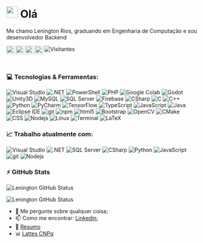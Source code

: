 
<h1><img src="https://emojis.slackmojis.com/emojis/images/1531849430/4246/blob-sunglasses.gif?1531849430" width="30"/> Olá </h1>

Me chamo Lenington Rios, graduando em Engenharia de Computação e sou desenvolvedor Backend

<a href="https://twitter.com/LeningtonRios">
  <img align="left" alt="Lenington Rios | Twitter" width="22px" src="https://raw.githubusercontent.com/peterthehan/peterthehan/master/assets/twitter.svg" />
</a>

<a href="https://www.linkedin.com/in/lenington-rios-3a331a179/">
  <img align="left" alt="Lenington LinkedIN" width="22px" src="https://raw.githubusercontent.com/peterthehan/peterthehan/master/assets/linkedin.svg" />
</a>

<a href="https://open.spotify.com/user/12175742269">
  <img align="left" alt="Lenington's Spotify" width="22px" src="https://raw.githubusercontent.com/peterthehan/peterthehan/master/assets/spotify.svg" />
</a>

<a href="https://t.me/lenington">
  <img align="left" alt="Lenington's Telegram" width="22px" src="https://simpleicons.org/icons/telegram.svg" />
</a>

![Visitantes](https://visitor-badge.glitch.me/badge?page_id=lenington.lenington)

<br />

<h3>
  💻 Tecnologias & Ferramentas:</h3>
<p>
  
  <img alt="Visual Studio" src="https://img.shields.io/badge/-Visual Studio-5C2D91?style=flat-square&logo=visual-studio&logoColor=white" />
  <img alt=".NET" src="https://img.shields.io/badge/-Core MVC-512BD4?style=flat-square&logo=.net&logoColor=white" />
  <img alt="PowerShell" src="https://img.shields.io/badge/-PowerShell-5391FE?style=flat-square&logo=powershell&logoColor=white" />
  <img alt="PHP" src="https://img.shields.io/badge/-PHP-777BB4?style=flat-square&logo=PHP&logoColor=white" />
  <img alt="Google Colab" src="https://img.shields.io/badge/-Colab-F9AB00?style=flat-square&logo=google-colab&logoColor=black" />
  
  <img alt="Godot" src="https://img.shields.io/badge/-Godot Engine-478CBF?style=flat-square&logo=godot-engine&logoColor=white" />
  <img alt="Unity3D" src="https://img.shields.io/badge/-Unity-000000?style=flat-square&logo=unity&logoColor=white" />
  
  <img alt="MySQL" src="https://img.shields.io/badge/-MySQL-4479A1?style=flat-square&logo=mysql&logoColor=white" />
  <img alt="SQL Server" src="https://img.shields.io/badge/-SQL Server-CC2927?style=flat-square&logo=microsoft-sql-server&logoColor=white" />
  <img alt="Firebase" src="https://img.shields.io/badge/-Firebase-FFCA28?style=flat-square&logo=firebase&logoColor=black" />
  
  
  <img alt="CSharp" src="https://img.shields.io/badge/-C%23-239120?style=flat-square&logo=C-sharp&logoColor=white" />
  <img alt="C" src="https://img.shields.io/badge/-C-A8B9CC?style=flat-square&logo=c&logoColor=white" />
  <img alt="C++" src="https://img.shields.io/badge/-C++-00599C?style=flat-square&logo=c-plusplus&logoColor=white" />
  
  <img alt="Python" src="https://img.shields.io/badge/-Python-3776AB?style=flat-square&logo=python&logoColor=white" />
  <img alt="PyCharm" src="https://img.shields.io/badge/-PyCharm-000000?style=flat-square&logo=pycharm&logoColor=white" />
  <img alt="TensorFlow" src="https://img.shields.io/badge/-TensorFlow-FF6F00?style=flat-square&logo=tensorflow&logoColor=white" />
  
  <img alt="TypeScript" src="https://img.shields.io/badge/-TypeScript-007ACC?style=flat-square&logo=typescript&logoColor=white" />
  
  <img alt="JavaScript" src="https://img.shields.io/badge/-JavaScript-F7DF1E?style=flat-square&logo=javascript&logoColor=black" />
  <img alt="Java" src="https://img.shields.io/badge/-Java-007396?style=flat-square&logo=java&logoColor=white" />
  <img alt="Eclipse IDE" src="https://img.shields.io/badge/-Eclipse IDE-2C2255?style=flat-square&logo=eclipse-ide&logoColor=white" />
  
  <img alt="git" src="https://img.shields.io/badge/-Git-F05032?style=flat-square&logo=git&logoColor=white" />
  
  <img alt="npm" src="https://img.shields.io/badge/-NPM-CB3837?style=flat-square&logo=npm&logoColor=white" />
  <img alt="html5" src="https://img.shields.io/badge/-HTML5-E34F26?style=flat-square&logo=html5&logoColor=white" />
  <img alt="Bootstrap" src="https://img.shields.io/badge/-Bootstrap-7952B3?style=flat-square&logo=bootstrap&logoColor=white" />
  
  <img alt="OpenCV" src="https://img.shields.io/badge/-OpenCV-5C3EE8?style=flat-square&logo=opencv&logoColor=white" />
  <img alt="CMake" src="https://img.shields.io/badge/-CMake-064F8C?style=flat-square&logo=cmake&logoColor=white" />
  
  <img alt="CSS" src="https://img.shields.io/badge/-CSS3-1572B6?style=flat-square&logo=css3&logoColor=white" />
  
  <img alt="Nodejs" src="https://img.shields.io/badge/-Nodejs-43853d?style=flat-square&logo=Node.js&logoColor=white" />
  <img alt="Linux" src="https://img.shields.io/badge/-Linux-FCC624?style=flat-square&logo=linux&logoColor=black" />
  <img alt="Terminal" src="https://img.shields.io/badge/-Terminal-4D4D4D?style=flat-square&logo=windows-terminal&logoColor=white" />
  <img alt="LaTeX" src="https://img.shields.io/badge/-LaTeX-008080?style=flat-square&logo=latex&logoColor=white" />
  
</p>

<h3> 📈 Trabalho atualmente com:</h3>
<p>
  
  <img alt="Visual Studio" src="https://img.shields.io/badge/-Visual Studio-5C2D91?style=flat-square&logo=visual-studio&logoColor=white" />
  <img alt=".NET" src="https://img.shields.io/badge/-ASP.NET Core MVC-512BD4?style=flat-square&logo=.net&logoColor=white" />
  <img alt="SQL Server" src="https://img.shields.io/badge/-SQL Server-CC2927?style=flat-square&logo=microsoft-sql-server&logoColor=white" />
  <img alt="CSharp" src="https://img.shields.io/badge/-C%23-239120?style=flat-square&logo=C-sharp&logoColor=white" />
  <img alt="Python" src="https://img.shields.io/badge/-Python-3776AB?style=flat-square&logo=python&logoColor=white" />
  
  <img alt="JavaScript" src="https://img.shields.io/badge/-JavaScript-F7DF1E?style=flat-square&logo=javascript&logoColor=black" />
  <img alt="git" src="https://img.shields.io/badge/-Git-F05032?style=flat-square&logo=git&logoColor=white" />
  
  <img alt="Nodejs" src="https://img.shields.io/badge/-Nodejs-43853d?style=flat-square&logo=Node.js&logoColor=white" />
  
</p>

<h3>⚡ GitHub Stats</h3>

![Lenington GitHub Status](https://github-readme-stats.vercel.app/api?username=lenington&show_icons=true)

![Lenington GitHub Status](https://github-readme-stats.vercel.app/api/top-langs/?username=lenington&layout=compact&count_private=true)

- 💬 Me pergunte sobre qualquer coisa;
- 📫 Como me encontrar: [Linkedin](https://www.linkedin.com/in/lenington-rios-3a331a179);
- 📝 [Resumo](https://resume.io/r/LlNDkk2kc)
- 📊 [Lattes CNPq](http://lattes.cnpq.br/1149737649786693)



